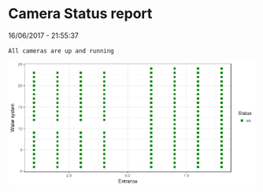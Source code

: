 Camera Status report
================
16/06/2017 - 21:55:37

    All cameras are up and running

![](camreport_files/figure-markdown_github/unnamed-chunk-2-1.png)
